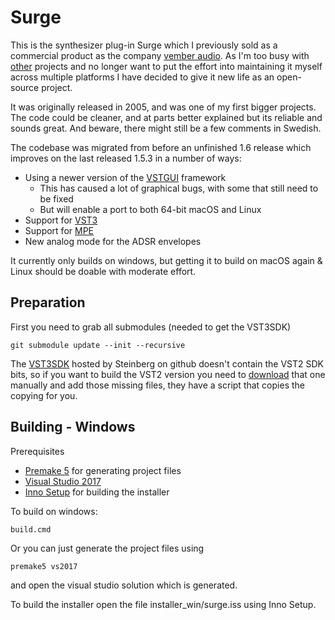 # Surge

This is the synthesizer plug-in Surge which I previously sold as a commercial product as the company [vember audio](http://vemberaudio.se). 
As I'm too busy with [other](http://bitwig.com) projects and no longer want to put the effort into maintaining it myself across multiple platforms I have decided to give it new life as an open-source project.

It was originally released in 2005, and was one of my first bigger projects. The code could be cleaner, and at parts better explained but its reliable and sounds great. And beware, there might still be a few comments in Swedish.

The codebase was migrated from before an unfinished 1.6 release which improves on the last released 1.5.3 in a number of ways:

* Using a newer version of the [VSTGUI](https://github.com/steinbergmedia/vstgui) framework
  * This has caused a lot of graphical bugs, with some that still need to be fixed
  * But will enable a port to both 64-bit macOS and Linux
* Support for [VST3](https://www.steinberg.net/en/company/technologies/vst3.html)
* Support for [MPE](https://www.midi.org/articles-old/midi-polyphonic-expression-mpe)
* New analog mode for the ADSR envelopes   

It currently only builds on windows, but getting it to build on macOS again & Linux should be doable with moderate effort.

## Preparation

First you need to grab all submodules (needed to get the VST3SDK)

```
git submodule update --init --recursive
```

The [VST3SDK](https://github.com/steinbergmedia/vst3sdk) hosted by Steinberg on github doesn't contain the VST2 SDK bits, so if you want to build the VST2 version you need to [download](https://www.steinberg.net/vst3sdk) that one manually and add those missing files, they have a script that copies the copying for you.

## Building - Windows

Prerequisites

* [Premake 5](https://premake.github.io/download.html#v5) for generating project files
* [Visual Studio 2017](https://visualstudio.microsoft.com/downloads/)
* [Inno Setup](http://jrsoftware.org/isdl.php) for building the installer

To build on windows:

```
build.cmd
```

Or you can just generate the project files using

```
premake5 vs2017
```

and open the visual studio solution which is generated.

To build the installer open the file installer_win/surge.iss using Inno Setup.
